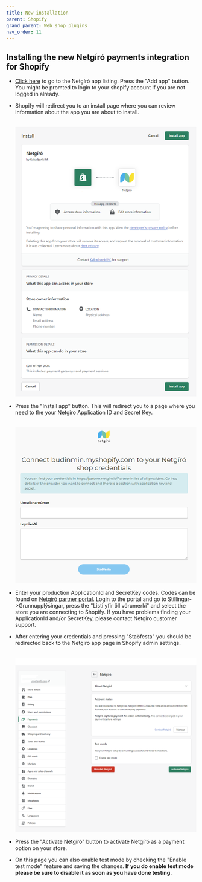 ```yaml
---
title: New installation
parent: Shopify
grand_parent: Web shop plugins
nav_order: 11
---
```


## Installing the new Netgíró payments integration for Shopify

- [Click here](https://apps.shopify.com/netgiroapp) to go to the Netgíró app listing.  Press the "Add app" button.  You might be promted to login to your shopify account if you are not logged in already.

- Shopify will redirect you to an install page where you can review information about the app you are about to install.

  <br><img src="images/shopify-install-page.png"><br>
- Press the "Install app" button.  This will redirect you to a page where you need to the your Netgiro Application ID and Secret Key.

  <br><img src="images/shopify-enter-credentials-page.png"><br>

- Enter your production ApplicationId and SecretKey codes.  Codes can be found on [Netgíró partner portal](https://partner.netgiro.is).  Login to the portal and go to Stillingar->Grunnupplýsingar, press the "Listi yfir öll vörumerki" and select the store you are connecting to Shopify.  If you have problems finding your ApplicationId and/or SecretKey, please contact Netgiro customer support.

- After entering your credentials and pressing "Staðfesta" you should be redirected back to the Netgiro app page in Shopify admin settings.
  
  <br><img src="images/shopify-app-settings.png"><br>

- Press the "Activate Netgíró" button to activate Netgíró as a payment option on your store.  
- On this page you can also enable test mode by checking the "Enable test mode" feature and saving the changes.  **If you do enable test mode please be sure to disable it as soon as you have done testing.**